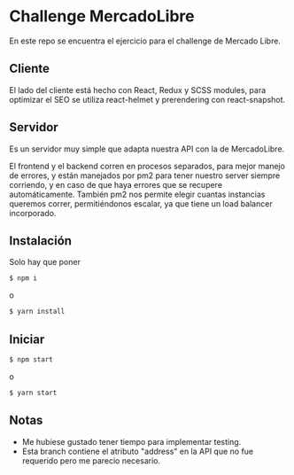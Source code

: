 # Challenge MercadoLibre

En este repo se encuentra el ejercicio para el challenge de Mercado Libre.

## Cliente

El lado del cliente está hecho con React, Redux y SCSS modules, para optimizar el SEO se utiliza react-helmet y prerendering con react-snapshot.

## Servidor

Es un servidor muy simple que adapta nuestra API con la de MercadoLibre.

El frontend y el backend corren en procesos separados, para mejor manejo de errores, y están manejados por pm2 para tener nuestro server siempre corriendo, y en caso de que haya errores que se recupere automáticamente. También pm2 nos permite elegir cuantas instancias queremos correr, permitiéndonos escalar, ya que tiene un load balancer incorporado.

## Instalación

Solo hay que poner 

```bash
$ npm i
```

o

```bash
$ yarn install
```

## Iniciar

```bash
$ npm start
```

o

```bash
$ yarn start
```

## Notas

- Me hubiese gustado tener tiempo para implementar testing.
- Esta branch contiene el atributo "address" en la API que no fue requerido pero me parecio necesario.
